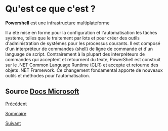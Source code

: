 # Qu'est ce que c'est ?

**Powershell** est une infrastructure multiplateforme

Il a été mise en forme pour la configuration et l'automatisation les tâches système, telles que le traitement par lots et pour créer des outils d'administration de systèmes pour les processus courants.
Il est composé d'un interpréteur de commandes (shell) de ligne de commande et d'un language de script.
Contrairement à la plupart des interpréteurs de commandes qui acceptent et retournent du texte, PowerShell est construit sur le .NET Common Language Runtime (CLR)
 et accepte et retourne des objets .NET Framework. Ce changement fondamental apporte de nouveaux outils et méthodes pour l’automatisation.
 
 ## Source [Docs Microsoft](https://docs.microsoft.com/fr-fr/powershell/scripting/overview?view=powershell-7.1)

[Précédent](https://github.com/YasserSeryas/Linux/blob/main/Histoire.md)

[Sommaire](https://github.com/YasserSeryas/Linux)

[Suivant](https://github.com/YasserSeryas/Linux/blob/main/LigneDeCommande.md)
